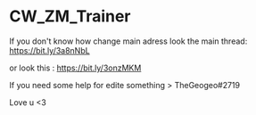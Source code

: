 # CW_ZM_Trainer

If you don't know how change main adress look the main thread: https://bit.ly/3a8nNbL

or look this : https://bit.ly/3onzMKM

If you need some help for edite something > TheGeogeo#2719

Love u <3
